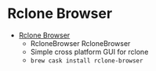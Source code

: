 # Rclone Browser
- [Rclone Browser](https://mmozeiko.github.io/RcloneBrowser/)
  -  RcloneBrowser RcloneBrowser
  - Simple cross platform GUI for rclone
  - `brew cask install rclone-browser`
